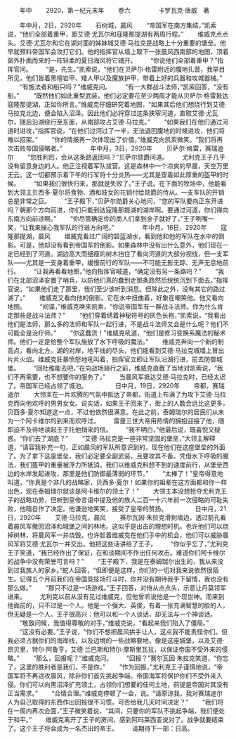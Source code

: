 　　年中
　　2920，第一纪元末年
　　卷六
　　
　　卡罗瓦克·唐威　著

　　年中月，2日，2920年
　　石树城，晨风
　　“帝国军在南方集结，”凯索说，“他们全部着重甲，距艾德·尤瓦尔和寇隆那提湖有两周行程。”
　　维威克点点头。艾德·尤瓦尔和它在湖对面的姊妹城艾德·马拉克是战略上十分重要的堡垒。他早就预料帝国军会攻打它们。他的指挥官从墙上取下一张晨风西南部的地图，顶着窗外扑面而来的一阵轻柔的夏日海风将它铺开。
　　“你说他们全部着重甲？”指挥官问。
　　“是，先生。”凯索说，“他们在贝萨尔·格雷附近的腹地扎营，我举目所见，他们皆着黑檀岩甲、矮人甲以及魔族护甲，带着上好的兵器和攻城器械。”
　　“有施法者和船只吗？”维威克问。
　　“有一大群战斗法师，”凯索回答，“没有船。”
　　“既然他们如此重型武装，他们必定要花至少两周才能从贝萨尔·格雷抵达寇隆那提湖，正如你所言。”维威克仔细研究着地图，“如果其后他们想绕行到艾德·马拉克北边，便会陷入沼泽。因此他们必将穿过这条狭窄河道，直取艾德·尤瓦尔，随后沿湖绕行至东面，从南部攻占艾德·马拉克。”
　　“如果我们在他们通过河道时进攻，”指挥官说，“在他们过河过了一半，无法退回腹地的时候进攻，他们将难以招架。”
　　“你的情报再一次体现出了价值，”维威克向凯索微笑。“我们将再次击败帝国侵略者。”
　　
　　年中月，3日，2920年
　　贝萨尔·格雷，赛瑞迪尔
　　“您胜利后，会从这条路返回吗？”贝萨尔勋爵问道。
　　尤利克王子几乎没有留意身边的人。他正注视着军队拔营。这是森林中一个凉爽的早晨，天空万里无云。这一切都预示着下午的行军将十分炎热——尤其是穿着如此厚重的盔甲的时候。
　　“如果我们很快归来，那就是失败了。”王子说。在下面的牧场中，他能看到大领主贝西多·夏尔将食物、酒和妓女的花销付给勋爵的侍从。一支军队的开销总是非常之巨。
　　“王子殿下，”贝萨尔勋爵关心地问，“您的军队要向正东开进吗？朝那个方向前进，你们只能到达寇隆那提湖的湖岸啊。要通过河道，你们得向东南方向前进啊。”
　　“你尽管确定你的商人们拿到金子就好了，”王子咧嘴一笑，“让我来操心我军队的行进方向吧。”
　　
　　年中月，16日，2920年
　　寇隆那提湖，晨风
　　维威克看过广阔的碧蓝湖水，看到他和他的军队在水中的倒影。可是，他却没有看到帝国军的倒影。如果森林中没有出什么意外，他们现在一定已经到了河道。湖边高大而细瘦的树木挡住了看向河道的大部分视线，但一支军队——尤其是一支身着重甲，缓慢前行的军队——不可能无影无踪、无声无息地前行。
　　“让我再看看地图，”他向指挥官喊道，“确定没有另一条路吗？”
　　“我们在北部沼泽安置了哨兵，以防他们真的蠢到走那条路然后统统沉到下面去。”指挥官说，“如果他们走了那里，我们至少该听到消息。但除此之外，没有其它的路过湖了。”
　　维威克又看向他的倒影。它在水中扭曲着，好象在嘲笑他。他又看向地图。
　　“间谍，”维威克唤来凯索，“你说帝国军有一群战斗法师。你为什么肯定那些是战斗法师？”
　　“他们穿着绣着神秘符号的灰色长袍，”凯索说，“我看出他们是法师，那么多的法师和军队一起行进，不是战斗法师又会是什么呢？他们不可能全是治疗师。”
　　“你这蠢货！”维威克吼道，“他们是修习变换系魔法的秘术师。他们一定是给整个军队施放了水下呼吸的魔法。”
　　维威克奔向一个新的制高点，看向北方。湖的对岸，地平线的尽头，他们能看到艾德·马拉克城墙上冒出片片火焰。维威克狂暴愤怒地吼叫着，指挥官立即让军队沿湖行进，前去防御城堡。
　　“回杜维能去吧，”在向战场骑行之前，维威克直截了当地对凯索说，“我们不再需要，也不想要你的服务了。”
　　当晨风军抵达艾德·马拉克时，已经太迟了。帝国军已经占领了城池。
　　
　　日中月，19日，2920年
　　帝都，赛瑞迪尔
　　大领主在一片欢腾的气氛中抵达了帝都，街道上布满了为攻下艾德·马拉克而向他欢呼的男男女女。说实话，如果王子回来了，街上的人数会远比这更多，贝西多·夏尔知道这一点，不过他依然很满意。在此之前，泰姆瑞尔的居民们从未为一个阿卡维尔的到来而欢呼过。
　　雷曼三世大帝用热情的拥抱迎接了他，随即迫不及待地读起王子托他捎来的信。
　　“我不明白，”他最后说，既喜悦又疑惑。“你们去了湖底？”
　　“艾德·马拉克是一座非常坚固的堡垒，”大领主解释道，“请容我补充一句，正如晨风的军队所意识到的，现在他们在这座堡垒的外面了。为了拿下这座堡垒，我们必定要全副武装，且要攻其不备。凭借水下呼吸的魔法，我们盔甲的重量被浮力所抵消。我们以维威克料想不到的速度前行，从堡垒西边的水岸发起进攻，那里是他们防御最薄弱的环节。”
　　“太棒了！”皇帝得意地叫道，“你真是个非凡的战略家，贝西多·夏尔！如果你的祖辈在这方面都和你一样出色，现在泰姆瑞尔就该是阿卡维尔的领土了！”
　　大领主本没想抢夺尤利克王子的战略功劳，但听到皇帝言语中提及他的族人二百一十六年前一次侵略的可耻失败，他暗自作了决定。他谦逊地笑笑，接受了皇帝的赞扬。
　　
　　日中月，21日，2920年
　　艾德·马拉克，晨风
　　赛尔瓦因·朱拉克滑到墙边，透过箭孔看着晨风军撤回沼泽和城堡之间的林地。这似乎是出击的理想时机。也许他们可以烧掉树林，将晨风军一并烧毁。也许趁着维威克在他们手中的机会，他们可以威胁晨风军将艾德·尤瓦尔一并交出。他把这些话讲给了王子。
　　“你似乎忘了，”尤利克王子笑道，“我已经作出了保证，在和谈期间不作出任何攻击。难道你们阿卡维尔的战争中没有荣誉可言吗？”
　　“王子殿下，我是在泰姆瑞尔出生的，我从来没到过我族人的家乡。”蛇人回答，“但即便是这样，你们的一切对我来说依然很陌生。记得五个月前我们在帝国竞技场打斗时，你并没有期待我手下留情，我也没有那么做。”
　　“那只不过是一场游戏。”王子回答，对侍从点点头，示意让丹莫领军进来。
　　尤利克以前从没有见过维威克，但他曾听说他是一个现世神。而来到他面前的，只不过是一个人。他是一个强大、英俊，有着一张充满智慧的脸的人，但无疑是一个人。王子很高兴：他可以和一个人谈话，却无法与一个神谈话。
　　“敬致问候，我值得尊敬的对手，”维威克说，“看起来我们陷入了僵局。”
　　“这没有必要。”王子说，“你们不想把晨风拱手让人，这点我不能责怪你们。但我必须占据你们的海岸线，以及边境的一些战略要地，像是这座城堡，以及艾德·昂贝里，特尔·阿鲁亨，艾德·兰巴斯和特尔·摩斯里瓦拉，以保证帝国不受外来的侵略。”
　　“那么，回报呢？”维威克问。
　　“回报？”赛尔瓦因·朱拉克笑道，“你忘了，这里的胜利者是我们，不是你。”
　　“作为回报，”尤利克王子谨慎地说，“帝国军将不再进攻晨风，除非你们首先挑起争端。帝国海军将保护你们不受外来入侵。你们可以向黑沼泽扩充领土，占领你们想要的任何土地，前提是帝国对其没有正当需求。”
　　“合情合理。”维威克停顿了一会，说。“请原谅我，我对赛瑞迪尔人为自己取得的东西作出回报很不习惯。可否给我几天时间决定？”
　　“我们将在一周内再次会面，”王子微笑着说，“其间，只要你的军队不挑起争端，我们便处于和平。”
　　维威克离开了王子的房间，感到阿玛莱西亚说对了。战争就要结束了。这个王子将会成为一名杰出的帝王。
　　请期待下一部：日高。